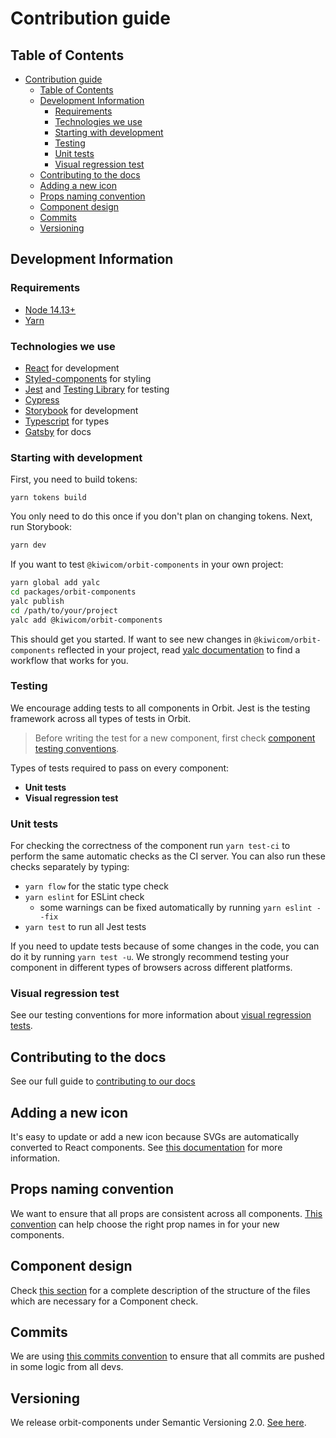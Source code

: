 # Contribution guide

## Table of Contents

- [Contribution guide](#contribution-guide)
  - [Table of Contents](#table-of-contents)
  - [Development Information](#development-information)
    - [Requirements](#requirements)
    - [Technologies we use](#technologies-we-use)
    - [Starting with development](#starting-with-development)
    - [Testing](#testing)
    - [Unit tests](#unit-tests)
    - [Visual regression test](#visual-regression-test)
  - [Contributing to the docs](#contributing-to-the-docs)
  - [Adding a new icon](#adding-a-new-icon)
  - [Props naming convention](#props-naming-convention)
  - [Component design](#component-design)
  - [Commits](#commits)
  - [Versioning](#versioning)

## Development Information

### Requirements

- [Node 14.13+](https://nodejs.org/en/)
- [Yarn](https://yarnpkg.com/en/)

### Technologies we use

- [React](https://reactjs.org/docs/getting-started.html) for development
- [Styled-components](https://www.styled-components.com/docs) for styling
- [Jest](https://jestjs.io/) and [Testing Library](https://testing-library.com/) for testing
- [Cypress](https://www.cypress.io/)
- [Storybook](https://storybook.js.org/docs/react/get-started/introduction) for development
- [Typescript](https://www.typescriptlang.org/docs) for types
- [Gatsby](https://www.gatsbyjs.com/docs/) for docs

### Starting with development

First, you need to build tokens:

```
yarn tokens build
```

You only need to do this once if you don't plan on changing tokens. Next, run Storybook:

```sh
yarn dev
```

If you want to test `@kiwicom/orbit-components` in your own project:

```sh
yarn global add yalc
cd packages/orbit-components
yalc publish
cd /path/to/your/project
yalc add @kiwicom/orbit-components
```

This should get you started. If want to see new changes in `@kiwicom/orbit-components` reflected in your project, read [yalc documentation](https://github.com/wclr/yalc) to find a workflow that works for you.

### Testing

We encourage adding tests to all components in Orbit. Jest is the testing framework across all types of tests in Orbit.

> Before writing the test for a new component, first check [component testing conventions](./testing-conventions.md).

Types of tests required to pass on every component:

- **Unit tests**
- **Visual regression test**

### Unit tests

For checking the correctness of the component run `yarn test-ci` to perform the same automatic checks as the CI server. You can also run these checks separately by typing:

- `yarn flow` for the static type check
- `yarn eslint` for ESLint check
  - some warnings can be fixed automatically by running `yarn eslint --fix`
- `yarn test` to run all Jest tests

If you need to update tests because of some changes in the code, you can do it by running `yarn test -u`. We strongly recommend testing your component in different types of browsers across different platforms.

### Visual regression test

See our testing conventions for more information about [visual regression tests](./testing-conventions.md).

## Contributing to the docs

See our full guide to [contributing to our docs](./docs.md)

## Adding a new icon

It's easy to update or add a new icon because SVGs are automatically converted to React components. See [this documentation](./icons.md) for more information.

## Props naming convention

We want to ensure that all props are consistent across all components. [This convention](./props-convention.md) can help choose the right prop names in for your new components.

## Component design

Check [this section](./component-design.md) for a complete description of the structure of the files which are necessary for a Component check.

## Commits

We are using [this commits convention](./commits.md) to ensure that all commits are pushed in some logic from all devs.

## Versioning

We release orbit-components under Semantic Versioning 2.0. [See here](https://semver.org/).
